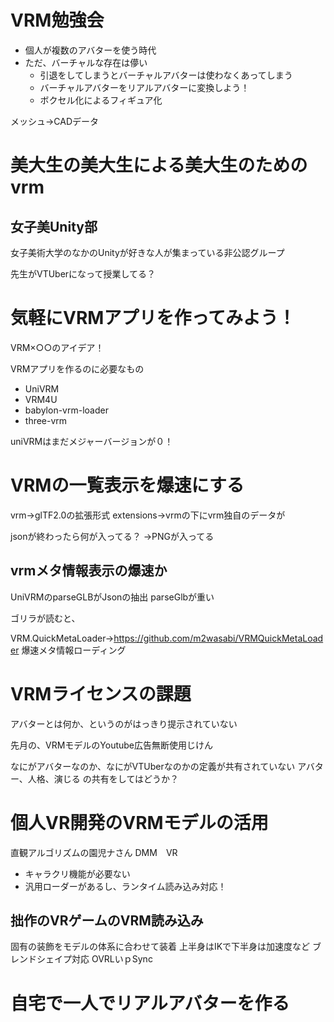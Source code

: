 # VRM勉強会

- 個人が複数のアバターを使う時代
- ただ、バーチャルな存在は儚い
  - 引退をしてしまうとバーチャルアバターは使わなくあってしまう
  - バーチャルアバターをリアルアバターに変換しよう！
  - ボクセル化によるフィギュア化

メッシュ→CADデータ


# 美大生の美大生による美大生のためのvrm

## 女子美Unity部

女子美術大学のなかのUnityが好きな人が集まっている非公認グループ

先生がVTUberになって授業してる？

# 気軽にVRMアプリを作ってみよう！

VRM×○○のアイデア！

VRMアプリを作るのに必要なもの

- UniVRM
- VRM4U
- babylon-vrm-loader
- three-vrm

uniVRMはまだメジャーバージョンが０！

# VRMの一覧表示を爆速にする

vrm→glTF2.0の拡張形式
extensions→vrmの下にvrm独自のデータが

jsonが終わったら何が入ってる？
→PNGが入ってる

## vrmメタ情報表示の爆速か

UniVRMのparseGLBがJsonの抽出
parseGlbが重い

ゴリラが読むと、

VRM.QuickMetaLoader→https://github.com/m2wasabi/VRMQuickMetaLoader
爆速メタ情報ローディング

# VRMライセンスの課題

アバターとは何か、というのがはっきり提示されていない

先月の、VRMモデルのYoutube広告無断使用じけん

なにがアバターなのか、なにがVTUberなのかの定義が共有されていない
アバター、人格、演じる
の共有をしてはどうか？

# 個人VR開発のVRMモデルの活用

直観アルゴリズムの園児ナさん
DMM　VR

- キャラクリ機能が必要ない
- 汎用ローダーがあるし、ランタイム読み込み対応！


## 拙作のVRゲームのVRM読み込み

固有の装飾をモデルの体系に合わせて装着
上半身はIKで下半身は加速度など
ブレンドシェイプ対応
OVRLいｐSync

# 自宅で一人でリアルアバターを作る

